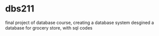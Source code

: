 # dbs211
final project of database course, creating a database system
desgined a database for grocery store, with sql codes
